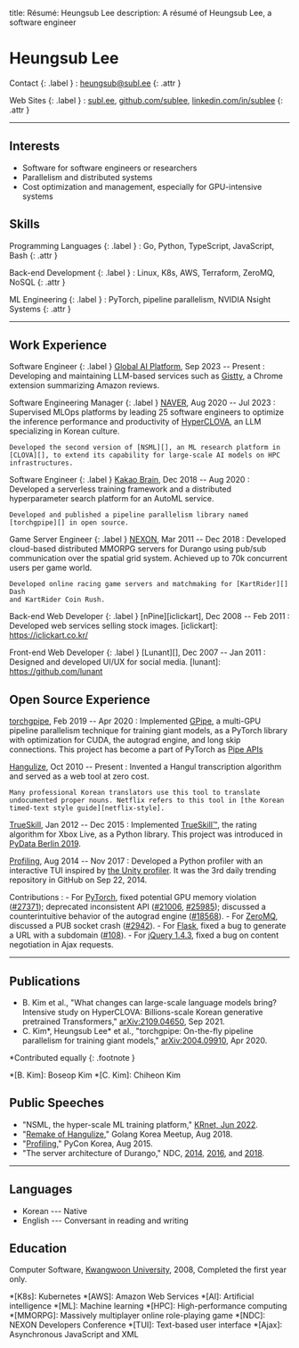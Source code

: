 title: Résumé: Heungsub Lee
description: A résumé of Heungsub Lee, a software engineer

Heungsub Lee
============

Contact {: .label }
: [heungsub@subl.ee](mailto:heungsub@subl.ee)
  {: .attr }

Web Sites {: .label }
: [subl.ee](/),
  [github.com/sublee](https://github.com/sublee),
  [linkedin.com/in/sublee](https://linkedin.com/in/sublee)
  {: .attr }

---

Interests
---------

- Software for software engineers or researchers
- Parallelism and distributed systems
- Cost optimization and management, especially for GPU-intensive systems

Skills
------

Programming Languages {: .label }
: Go, Python, TypeScript, JavaScript, Bash
  {: .attr }

Back-end Development {: .label }
: Linux, K8s, AWS, Terraform, ZeroMQ, NoSQL
  {: .attr }

ML Engineering {: .label }
: PyTorch, pipeline parallelism, NVIDIA Nsight Systems
  {: .attr }

---

Work Experience
---------------

Software Engineer {: .label }
[Global AI Platform][gapco], Sep 2023 -- Present
:   Developing and maintaining LLM-based services such as [Gistty][], a Chrome
    extension summarizing Amazon reviews.

[gapco]: https://www.globalaiplatform.com/
[gistty]: https://gistty.ai/

Software Engineering Manager {: .label }
[NAVER][], Aug 2020 -- Jul 2023
:   Supervised MLOps platforms by leading 25 software engineers to optimize the
    inference performance and productivity of [HyperCLOVA][], an LLM
    specializing in Korean culture.

    Developed the second version of [NSML][], an ML research platform in
    [CLOVA][], to extend its capability for large-scale AI models on HPC
    infrastructures.

[naver]: https://navercorp.com/en
[hyperclova]: https://clova.ai/hyperclova
[nsml]: https://arxiv.org/abs/1712.05902
[clova]: https://clova.ai/

Software Engineer {: .label }
[Kakao Brain][kakaobrain], Dec 2018 -- Aug 2020
:   Developed a serverless training framework and a distributed hyperparameter
    search platform for an AutoML service.

    Developed and published a pipeline parallelism library named
    [torchgpipe][] in open source.

[kakaobrain]: https://kakaobrain.com/
[torchgpipe]: https://torchgpipe.readthedocs.io/
[gpipe]: https://arxiv.org/abs/1811.06965

Game Server Engineer {: .label }
[NEXON][], Mar 2011 -- Dec 2018
:   Developed cloud-based distributed MMORPG servers for Durango using pub/sub
    communication over the spatial grid system. Achieved up to 70k concurrent
    users per game world.

    Developed online racing game servers and matchmaking for [KartRider][] Dash
    and KartRider Coin Rush.

[nexon]: https://company.nexon.com/en/
[kartrider]: https://kart.nexon.com/

Back-end Web Developer {: .label }
[nPine][iclickart], Dec 2008 -- Feb 2011
:   Developed web services selling stock images.
[iclickart]: https://iclickart.co.kr/

Front-end Web Developer {: .label }
[Lunant][], Dec 2007 -- Jan 2011
:   Designed and developed UI/UX for social media.
[lunant]: https://github.com/lunant

Open Source Experience
----------------------

[torchgpipe][], Feb 2019 -- Apr 2020
:   Implemented [GPipe][], a multi-GPU pipeline parallelism technique for
    training giant models, as a PyTorch library with optimization for CUDA, the
    autograd engine, and long skip connections. This project has become a part
    of PyTorch as [Pipe APIs][pytorch-pipe]

[torchgpipe]: https://torchgpipe.readthedocs.io/
[gpipe]: https://arxiv.org/abs/1811.06965
[pytorch-pipe]: https://pytorch.org/docs/2.0/pipeline.html

[Hangulize][], Oct 2010 -- Present
:   Invented a Hangul transcription algorithm and served as a web tool at zero
    cost.

    Many professional Korean translators use this tool to translate
    undocumented proper nouns. Netflix refers to this tool in [the Korean
    timed-text style guide][netflix-style].

[hangulize]: https://hangulize.org/
[netflix-style]: https://partnerhelp.netflixstudios.com/hc/en-us/articles/216001127-Korean-Timed-Text-Style-Guide

[TrueSkill][trueskill], Jan 2012 -- Dec 2015
:   Implemented [TrueSkill™][trueskill-tm], the rating algorithm for Xbox Live,
    as a Python library. This project was introduced in [PyData Berlin
    2019][pydata2019].

[trueskill]: https://trueskill.org/
[trueskill-tm]: https://www.microsoft.com/en-us/research/project/trueskill-ranking-system/
[pydata2019]: https://docs.google.com/presentation/d/1S5v9D31vpsr22efMSSCO6hmN2SQNCIqKG7JyGzUSzeI/edit?usp=sharing

[Profiling][], Aug 2014 -- Nov 2017
:   Developed a Python profiler with an interactive TUI inspired by [the Unity
    profiler][unity-profiler]. It was the 3rd daily trending repository in
    GitHub on Sep 22, 2014.

[profiling]: https://github.com/what-studio/profiling
[unity-profiler]: https://docs.unity3d.com/Manual/ProfilerWindow.html

Contributions
:   - For [PyTorch][],
      fixed potential GPU memory violation ([#27371][pytorch#27371]);
      deprecated inconsistent API ([#21006][pytorch#21006],
      [#25985][pytorch#25985]); discussed a counterintuitive behavior
      of the autograd engine ([#18568][pytorch#18568]).
    - For [ZeroMQ][],
      discussed a PUB socket crash ([#2942][zeromq#2942]).
    - For [Flask][],
      fixed a bug to generate a URL with a subdomain ([#108][flask#108]).
    - For [jQuery 1.4.3][jquery-143],
      fixed a bug on content negotiation in Ajax requests.

[pytorch]:       https://pytorch.org/
[pytorch#27371]: https://github.com/pytorch/pytorch/pull/27371
[pytorch#21006]: https://github.com/pytorch/pytorch/pull/21006
[pytorch#25985]: https://github.com/pytorch/pytorch/pull/25985
[pytorch#18568]: https://github.com/pytorch/pytorch/pull/18568
[zeromq]:        https://zeromq.org/
[zeromq#2942]:   https://github.com/zeromq/libzmq/issues/2942
[flask]:         https://flask.palletsprojects.com/
[flask#108]:     https://github.com/pallets/flask/issues/108
[jquery-143]:    https://blog.jquery.com/2010/10/16/jquery-143-released/

---

Publications
------------

<!-- IEEE style: https://libguides.nps.edu/citation/ieee -->
- B. Kim et al., "What changes can large-scale language models bring? Intensive
  study on HyperCLOVA: Billions-scale Korean generative pretrained
  Transformers," [arXiv:2109.04650][arxiv:hyperclova], Sep 2021.
- C. Kim\*, Heungsub Lee\* et al., "torchgpipe: On-the-fly pipeline parallelism
  for training giant models," [arXiv:2004.09910][arxiv:torchgpipe], Apr 2020.

\*Contributed equally
{: .footnote }

*[B. Kim]: Boseop Kim
*[C. Kim]: Chiheon Kim

[arxiv:hyperclova]: https://arxiv.org/abs/2109.04650
[arxiv:torchgpipe]: https://arxiv.org/abs/2004.09910

Public Speeches
---------------

<!-- Also, IEEE style -->
- "NSML, the hyper-scale ML training platform," [KRnet, Jun 2022][krnet22].
- "[Remake of Hangulize][gokr1808]," Golang Korea Meetup, Aug 2018.
- "[Profiling][pycon15]," PyCon Korea, Aug 2015.
- "The server architecture of Durango," NDC, [2014][ndc14], [2016][ndc16], and
  [2018][ndc18].

[krnet22]: https://www.kca.kr/boardView.do?boardId=NOTICE&seq=4600077

[gokr1808]: https://subl.ee/~gokr1808
[pycon15]:  https://subl.ee/~pycon15

[ndc18]: https://subl.ee/~ndc18
[ndc16]: https://subl.ee/~ndc16
[ndc14]: https://subl.ee/~ndc14

---

Languages
---------

- Korean --- Native
- English --- Conversant in reading and writing

Education
---------

Computer Software, [Kwangwoon University][kw], 2008, Completed the first year
only.

[kw]: https://www.kw.ac.kr/

<!-- abbrs -->
*[K8s]:    Kubernetes
*[AWS]:    Amazon Web Services
*[AI]:     Artificial intelligence
*[ML]:     Machine learning
*[HPC]:    High-performance computing
*[MMORPG]: Massively multiplayer online role-playing game
*[NDC]:    NEXON Developers Conference
*[TUI]:    Text-based user interface
*[Ajax]:   Asynchronous JavaScript and XML
